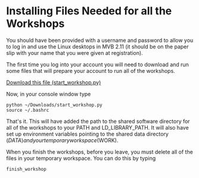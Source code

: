 
# Installing Files Needed for all the Workshops

You should have been provided with a username and password to allow you to log in and use the Linux desktops in MVB 2.11 (it should be on the paper slip with your name that you were given at registration).

The first time you log into your account you will need to download and run some files that will prepare your account to run all of the workshops.

[Download this file (start_workshop.py)](start_workshop.py)

Now, in your console window type

```
python ~/Downloads/start_workshop.py
source ~/.bashrc
```

That's it. This will have added the path to the shared software directory for all of the workshops to your PATH and LD_LIBRARY_PATH. It will also have set up environment variables pointing to the shared data directory ($DATA) and your temporary workspace ($WORK).

When you finish the workshops, before you leave, you must delete all of the files in your temporary workspace. You can do this by typing

```
finish_workshop
```
 